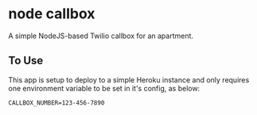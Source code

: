 # node callbox

A simple NodeJS-based Twilio callbox for an apartment.

## To Use

This app is setup to deploy to a simple Heroku instance and only requires one environment variable to be set in it's config, as below:

`CALLBOX_NUMBER=123-456-7890`
